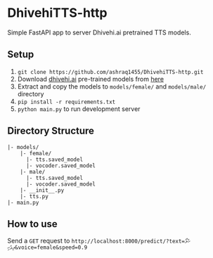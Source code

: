 # DhivehiTTS-http
Simple FastAPI app to server Dhivehi.ai pretrained TTS models.

## Setup
1. ```git clone https://github.com/ashraq1455/DhivehiTTS-http.git```
2. Download [dhivehi.ai](https://dhivehi.ai/) pre-trained models from [here](https://github.com/DhivehiAI/TTS-Demos)
3. Extract and copy the models to ```models/female/``` and ```models/male/``` directory
4. ```pip install -r requirements.txt```
5. ```python main.py``` to run development server


## Directory Structure
```
|- models/
    |- female/
      |- tts.saved_model
      |- vocoder.saved_model
    |- male/ 
      |- tts.saved_model
      |- vocoder.saved_model
    |- __init__.py
    |- tts.py
|- main.py
```

## How to use
Send a ```GET``` request to ```http://localhost:8000/predict/?text=ހެލޯ ދިވެހި&voice=female&speed=0.9``` 
